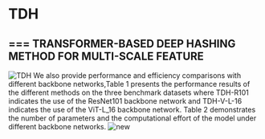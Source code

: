# TDH
===
TRANSFORMER-BASED DEEP HASHING METHOD FOR MULTI-SCALE FEATURE
-----
![TDH](https://user-images.githubusercontent.com/49743419/220228569-dcd3c9d5-33e9-49de-bec0-fcfb17b8e5d2.png)
We also provide performance and efficiency comparisons with different backbone networks,Table 1 presents the performance results of the
different methods on the three benchmark datasets where TDH-R101 indicates the use of the
ResNet101 backbone network and TDH-V-L-16 indicates the use of the ViT-L_16 backbone
network. Table 2 demonstrates the number of parameters and the computational effort of the
model under different backbone networks.
![new](https://user-images.githubusercontent.com/49743419/220231454-b6e2bdf1-1b52-4293-b28f-d6329926c6cc.png)
